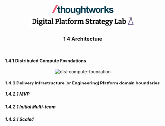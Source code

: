 <div align="center">
	<p>
		<img alt="Thoughtworks Logo" src="https://raw.githubusercontent.com/ThoughtWorks-DPS/static/master/thoughtworks_flamingo_wave.png?sanitize=true" width=200 />
    <br />
		<img alt="DPS Title" src="https://raw.githubusercontent.com/ThoughtWorks-DPS/static/master/dps_lab_title.png?sanitize=true" width=350/>
	</p>
  <h3>1.4 Architecture</h3>
</div>
<br />

#### 1.4.1 Distributed Compute Foundations

<div align="center">
		<img alt="dist-compute-foundation" src="https://raw.githubusercontent.com/ThoughtWorks-DPS/lab-documentation/main/img/distributed_compute_foundation.png?sanitize=true" width=350/>
</div>

#### 1.4.2 Delivery Infrastructure (or Engineering) Platform domain boundaries

##### 1.4.2.1 MVP

##### 1.4.2.1 Initial Multi-team

##### 1.4.2.1 Scaled
